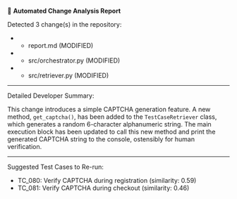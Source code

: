 📄 **Automated Change Analysis Report**

Detected 3 change(s) in the repository:

- - report.md (MODIFIED)
- - src/orchestrator.py (MODIFIED)
- - src/retriever.py (MODIFIED)

---

Detailed Developer Summary:

  This change introduces a simple CAPTCHA generation feature. A new method, `get_captcha()`, has been added to the `TestCaseRetriever` class, which generates a random 6-character alphanumeric string. The main execution block has been updated to call this new method and print the generated CAPTCHA string to the console, ostensibly for human verification.

---

Suggested Test Cases to Re-run:

- TC_080: Verify CAPTCHA during registration (similarity: 0.59)
- TC_081: Verify CAPTCHA during checkout (similarity: 0.46)
